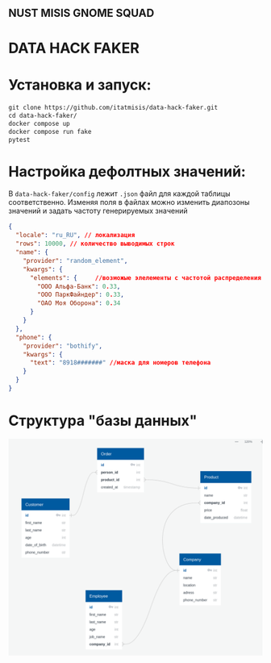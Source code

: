 NUST MISIS GNOME SQUAD
----------------------
DATA HACK FAKER
===============

# Установка и запуск:  #
```shell
git clone https://github.com/itatmisis/data-hack-faker.git
cd data-hack-faker/
docker compose up
docker compose run fake
pytest
```
# Настройка дефолтных значений:  #
В `data-hack-faker/config` лежит `.json` файл для каждой таблицы соответственно. Изменяя поля в файлах можно изменить диапозоны значений и задать частоту генерируемых значений
```json
{
  "locale": "ru_RU", // локализация
  "rows": 10000, // количество выводимых строк
  "name": {
    "provider": "random_element",
    "kwargs": {
      "elements": {     //возможые элелементы с частотой распределения
        "ООО Альфа-Банк": 0.33,
        "ООО ПаркФайндер": 0.33,
        "ОАО Моя Оборона": 0.34
      }
    }
  },
  "phone": {
    "provider": "bothify",
    "kwargs": {
      "text": "8918#######" //маска для номеров телефона
    }
  }
}
```
# Структура "базы данных" #
![Image](dbstructure.png)
